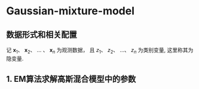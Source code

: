 # Gaussian-mixture-model
## 数据形式和相关配置
记
$\mathbf{x}_1$、
$\mathbf{x}_2$、
... 、
$\mathbf{x}_n$
为观测数据， 且
$z_1$、
$z_2$、
...、
$z_n$
为类别变量, 这里称其为隐变量. 

## 1. EM算法求解高斯混合模型中的参数
